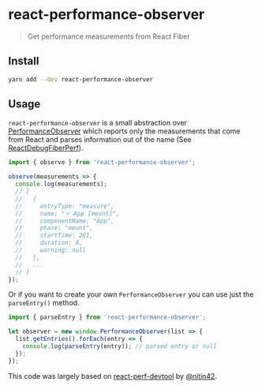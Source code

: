 # react-performance-observer

> Get performance measurements from React Fiber

## Install

```sh
yarn add --dev react-performance-observer
```

## Usage

`react-performance-observer` is a small abstraction over [PerformanceObserver]
which reports only the measurements that come from React and parses information
out of the name (See [ReactDebugFiberPerf]).

```js
import { observe } from 'react-performance-observer';

observe(measurements => {
  console.log(measurements);
  // [
  //   {
  //     entryType: "measure",
  //     name: "⚛ App [mount]",
  //     componentName: "App",
  //     phase: "mount",
  //     startTime: 281,
  //     duration: 4,
  //     warning: null
  //   },
  //   ...
  // ]
});
```

Or if you want to create your own `PerformanceObserver` you can use just the
`parseEntry()` method.

```js
import { parseEntry } from 'react-performance-observer';

let observer = new window.PerformanceObserver(list => {
  list.getEntries().forEach(entry => {
    console.log(parseEntry(entry)); // parsed entry or null
  });
});
```

This code was largely based on [react-perf-devtool] by [@nitin42](https://github.com/nitin42).

[PerformanceObserver]: https://developer.mozilla.org/en-US/docs/Web/API/PerformanceObserver
[ReactDebugFiberPerf]: https://github.com/facebook/react/blob/8227e54ccf32f47e4c6bf5f30d08f84b8fed455d/packages/react-reconciler/src/ReactDebugFiberPerf.js
[react-perf-devtool]: https://github.com/nitin42/react-perf-devtool/blob/eae41fcad84749bf37aaad6491dffc7924e84955/src/shared/parseMeasures.js
